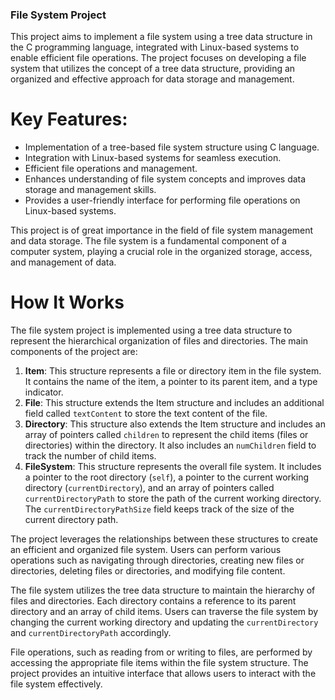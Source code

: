 ### File System Project

This project aims to implement a file system using a tree data structure in the C programming language, integrated with Linux-based systems to enable efficient file operations. The project focuses on developing a file system that utilizes the concept of a tree data structure, providing an organized and effective approach for data storage and management.

# Key Features:
- Implementation of a tree-based file system structure using C language.
- Integration with Linux-based systems for seamless execution.
- Efficient file operations and management.
- Enhances understanding of file system concepts and improves data storage and management skills.
- Provides a user-friendly interface for performing file operations on Linux-based systems.

This project is of great importance in the field of file system management and data storage. The file system is a fundamental component of a computer system, playing a crucial role in the organized storage, access, and management of data.

# How It Works

The file system project is implemented using a tree data structure to represent the hierarchical organization of files and directories. The main components of the project are:

1. **Item**: This structure represents a file or directory item in the file system. It contains the name of the item, a pointer to its parent item, and a type indicator.
2. **File**: This structure extends the Item structure and includes an additional field called `textContent` to store the text content of the file.
3. **Directory**: This structure also extends the Item structure and includes an array of pointers called `children` to represent the child items (files or directories) within the directory. It also includes an `numChildren` field to track the number of child items.
4. **FileSystem**: This structure represents the overall file system. It includes a pointer to the root directory (`self`), a pointer to the current working directory (`currentDirectory`), and an array of pointers called `currentDirectoryPath` to store the path of the current working directory. The `currentDirectoryPathSize` field keeps track of the size of the current directory path.

The project leverages the relationships between these structures to create an efficient and organized file system. Users can perform various operations such as navigating through directories, creating new files or directories, deleting files or directories, and modifying file content.

The file system utilizes the tree data structure to maintain the hierarchy of files and directories. Each directory contains a reference to its parent directory and an array of child items. Users can traverse the file system by changing the current working directory and updating the `currentDirectory` and `currentDirectoryPath` accordingly.

File operations, such as reading from or writing to files, are performed by accessing the appropriate file items within the file system structure. The project provides an intuitive interface that allows users to interact with the file system effectively.
